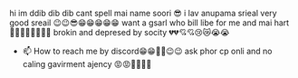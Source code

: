 hi im ddib dib dib cant spell mai name soori 😎
i lav anupama srieal very good sreail 😉😉😎😁😁😁😁😁
want a gsarl who bill libe for me and mai hart 🥰😘😍😍💔💔💝💝
brokin and depresed by socity 💔💔💘💘😢😿😭😭
- 📫 How to reach me by discord😁😁🤭🤭😉😉 ask phor cp onli and no caling gavirment ajency 😡😡🙏🏻🙏🏻

<!---
polimeraddivyeash/polimeraddivyeash is a ✨ special ✨ repository because its `README.md` (this file) appears on your GitHub profile.
You can click the Preview link to take a look at your changes.
--->
